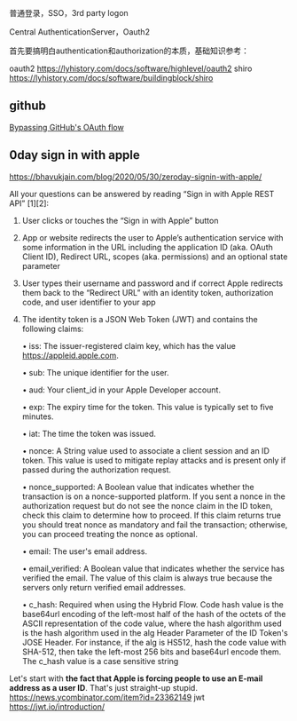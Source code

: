 普通登录，SSO，3rd party logon

Central AuthenticationServer，Oauth2

首先要搞明白authentication和authorization的本质，基础知识参考：

oauth2 https://lyhistory.com/docs/software/highlevel/oauth2
shiro https://lyhistory.com/docs/software/buildingblock/shiro



## github 

[Bypassing GitHub's OAuth flow](https://blog.teddykatz.com/2019/11/05/github-oauth-bypass.html)



## 0day sign in with apple

https://bhavukjain.com/blog/2020/05/30/zeroday-signin-with-apple/

All your questions can be answered by reading “Sign in with Apple REST API” [1][2]:

1. User clicks or touches the “Sign in with Apple” button

2. App or website redirects the user to Apple’s authentication service with some information in the URL including the application ID (aka. OAuth Client ID), Redirect URL, scopes (aka. permissions) and an optional state parameter

3. User types their username and password and if correct Apple redirects them back to the “Redirect URL” with an identity token, authorization code, and user identifier to your app

4. The identity token is a JSON Web Token (JWT) and contains the following claims:

   • iss: The issuer-registered claim key, which has the value https://appleid.apple.com.

   • sub: The unique identifier for the user.

   • aud: Your client_id in your Apple Developer account.

   • exp: The expiry time for the token. This value is typically set to five minutes.

   • iat: The time the token was issued.

   • nonce: A String value used to associate a client session and an ID token. This value is used to mitigate replay attacks and is present only if passed during the authorization request.

   • nonce_supported: A Boolean value that indicates whether the transaction is on a nonce-supported platform. If you sent a nonce in the authorization request but do not see the nonce claim in the ID token, check this claim to determine how to proceed. If this claim returns true you should treat nonce as mandatory and fail the transaction; otherwise, you can proceed treating the nonce as optional.

   • email: The user's email address.

   • email_verified: A Boolean value that indicates whether the service has verified the email. The value of this claim is always true because the servers only return verified email addresses.

   • c_hash: Required when using the Hybrid Flow. Code hash value is the base64url encoding of the left-most half of the hash of the octets of the ASCII representation of the code value, where the hash algorithm used is the hash algorithm used in the alg Header Parameter of the ID Token's JOSE Header. For instance, if the alg is HS512, hash the code value with SHA-512, then take the left-most 256 bits and base64url encode them. The c_hash value is a case sensitive string

Let's start with **the fact that Apple is forcing people to use an E-mail address as a user ID**. That's just straight-up stupid.
https://news.ycombinator.com/item?id=23362149
jwt https://jwt.io/introduction/
	